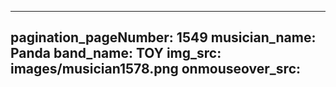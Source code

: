 ------
pagination_pageNumber: 1549
musician_name: Panda
band_name: TOY
img_src: images/musician1578.png
onmouseover_src: 
------